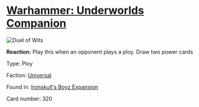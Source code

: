 # [Warhammer: Underworlds Companion](https://guidokessels.github.io/wh-underworlds)

  

![Duel of Wits](https://warhammerunderworlds.com/wp-content/uploads/sites/6/2017/12/320_ENG-Duel-of-Wits.png)

<b>Reaction:</b> Play this when an opponent plays a ploy. Draw two power cards

Type: Ploy

Faction: [Universal](https://guidokessels.github.io/wh-underworlds/factions/universal)

Found in: [Ironskull's Boyz Expansion](https://guidokessels.github.io/wh-underworlds/locations/ironskulls-boyz-expansion)

Card number: 320
